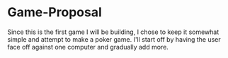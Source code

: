 # Game-Proposal
Since this is the first game I will be building, I chose to keep it somewhat simple and attempt to make a poker game. I'll start off by having the user face off against one computer and gradually add more.
